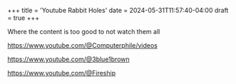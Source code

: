+++
title = 'Youtube Rabbit Holes'
date = 2024-05-31T11:57:40-04:00
draft = true
+++

Where the content is too good to not watch them all

https://www.youtube.com/@Computerphile/videos

https://www.youtube.com/@3blue1brown

https://www.youtube.com/@Fireship

